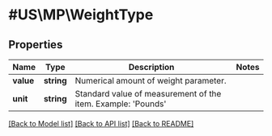 # #US\MP\WeightType

## Properties

Name | Type | Description | Notes
------------ | ------------- | ------------- | -------------
**value** | **string** | Numerical amount of weight parameter. |
**unit** | **string** | Standard value of measurement of the item. Example: 'Pounds' |


[[Back to Model list]](../) [[Back to API list]](../../Api/US/MP) [[Back to README]](../../README.md)
